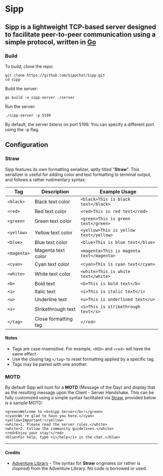 # Sipp

Sipp is a lightweight TCP-based server designed to facilitate peer-to-peer communication using a simple protocol, written in [Go](https://go.dev/)
---

### Build
To build, clone the repo:
```
git clone https://github.com/SippChat/Sipp.git
cd sipp
```

Build the server:
```
go build -o sipp-server ./server
```

Run the server:
```
./sipp-server -p 5199
```
By default, the server listens on port 5199. You can specify a different port using the -p flag.

## Configuration
### Straw

Sipp features its own formatting serializer, aptly titled "**Straw**". This serializer is useful for adding color and text formatting to terminal output, and follows a rather rudimentary syntax:

| Tag        | Description          | Example Usage                                   |
|------------|----------------------|-------------------------------------------------|
| `<black>`  | Black text color     | `<black>This is black text</black>`             |
| `<red>`    | Red text color       | `<red>This is red text</red>`                   |
| `<green>`  | Green text color     | `<green>This is green text</green>`             |
| `<yellow>` | Yellow text color    | `<yellow>This is yellow text</yellow>`          |
| `<blue>`   | Blue text color      | `<blue>This is blue text</blue>`                |
| `<magenta>`| Magenta text color   | `<magenta>This is magenta text</magenta>`       |
| `<cyan>`   | Cyan text color      | `<cyan>This is cyan text</cyan>`                |
| `<white>`  | White text color     | `<white>This is white text</white>`             |
| `<b>`      | Bold text            | `<b>This is bold text</b>`                     |
| `<i>`      | Italic text          | `<i>This is italic text</i>`                   |
| `<u>`      | Underline text       | `<u>This is underlined text</u>`                |
| `<s>`      | Strikethrough text   | `<s>This is strikethrough text</s>`             |
| `</tag>`   | Close formatting tag | `</red>`                                        |

#### Notes

- Tags are case-insensitive. For example, `<RED>` and `<red>` will have the same effect.
- Use the closing tag `</tag>` to reset formatting applied by a specific tag.
- Tags may be paired with one another.

### MOTD

By default Sipp will hunt for a **MOTD** (Message of the Day) and display that as the resulting message upon the Client - Server Handshake. This can be fully customized using a simple syntax facilitated via [Straw](https://github.com/SippChat/Sipp/blob/main/pkg/straw/straw.go), provided below is a sample MOTD:

```
<green>Welcome to <b>Sipp Server</b>!</green>
<cyan>We're glad to have you here.</cyan>
<yellow>Important:</yellow>
<white>1. Please read the server rules.</white>
<white>2. Follow the community guidelines.</white>
<red>Enjoy your stay!</red>
<blue>For help, type <i>/help</i> in the chat.</blue>
```
---
#### Credits
- [Adventure Library](https://github.com/KyoriPowered/adventure) - The syntax for **Straw** originates (or rather is *inspired*) from the Adventure Library. No code is borrowed or used. 


